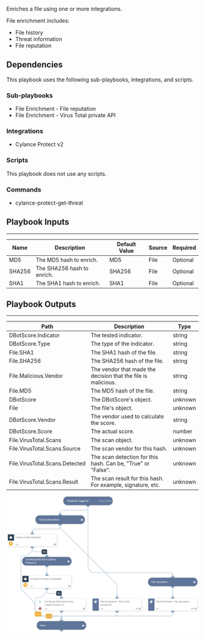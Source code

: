 Enriches a file using one or more integrations.

File enrichment includes:
* File history
* Threat information
* File reputation

## Dependencies
This playbook uses the following sub-playbooks, integrations, and scripts.

### Sub-playbooks
* File Enrichment - File reputation
* File Enrichment - Virus Total private API

### Integrations
* Cylance Protect v2

### Scripts
This playbook does not use any scripts.

### Commands
* cylance-protect-get-threat

## Playbook Inputs
---

| **Name** | **Description** | **Default Value** | **Source** | **Required** |
| --- | --- | --- | --- | --- |
| MD5 | The MD5 hash to enrich. | MD5 | File | Optional |
| SHA256 | The SHA256 hash to enrich. | SHA256 | File | Optional |
| SHA1 | The SHA1 hash to enrich. | SHA1 | File | Optional |

## Playbook Outputs
---

| **Path** | **Description** | **Type** |
| --- | --- | --- |
| DBotScore.Indicator | The tested indicator. | string |
| DBotScore.Type | The type of the indicator. | string |
| File.SHA1 | The SHA1 hash of the file. | string |
| File.SHA256 | The SHA256 hash of the file. | string |
| File.Malicious.Vendor | The vendor that made the decision that the file is malicious. | string |
| File.MD5 | The MD5 hash of the file. | string |
| DBotScore | The DBotScore's object. | unknown |
| File | The file's object. | unknown |
| DBotScore.Vendor | The vendor used to calculate the score. | string |
| DBotScore.Score | The actual score. | number |
| File.VirusTotal.Scans | The scan object. | unknown |
| File.VirusTotal.Scans.Source | The scan vendor for this hash. | unknown |
| File.VirusTotal.Scans.Detected | The scan detection for this hash. Can be, "True" or "False". | unknown |
| File.VirusTotal.Scans.Result | The scan result for this hash. For example, signature, etc. | unknown |

![File_Enrichment_Generic](https://raw.githubusercontent.com/demisto/content/1bdd5229392bd86f0cc58265a24df23ee3f7e662/docs/images/playbooks/File_Enrichment_Generic.png)
